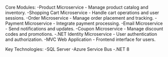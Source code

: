 Core Modules:
-Product Microservice - Manage product catalog and inventory.
-Shopping Cart Microservice - Handle cart operations and user sessions.
-Order Microservice - Manage order placement and tracking.
-Payment Microservice - Integrate payment processing.
-Email Microservice - Send notifications and updates.
-Coupon Microservice - Manage discount codes and promotions.
-.NET Identity Microservice - User authentication and authorization.
-MVC Web Application - Frontend interface for users.

Key Technologies:
-SQL Server
-Azure Service Bus
-.NET 8
